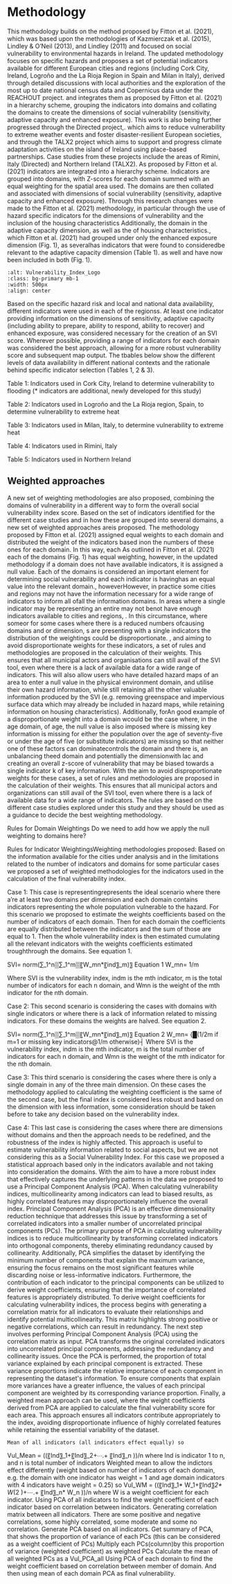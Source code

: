 # Methodology
This methodology builds on the method proposed by Fitton et al. (2021), which was based upon the methodologies of Kazmierczak et al. (2015), Lindley & O’Neil (2013), and Lindley (2011) and focused on social vulnerability to environmental hazards in Ireland. The updated methodology focuses on specific hazards and proposes a set of potential indicators available for different European cities and regions (including Cork City, Ireland, Logroño and the La Rioja Region in Spain and Milan in Italy), derived through detailed discussions with local authorities and the exploration of the most up to date national census data and Copernicus data under the REACHOUT project.  and integrates them as proposed by Fitton et al. (2021) in a hierarchy scheme, grouping the indicators into domains and collating the domains to create the dimensions of social vulnerability (sensitivity, adaptive capacity and enhanced exposure). This work is also being further progressed through the Directed project,. which aims to reduce vulnerability to extreme weather events and foster disaster-resilient European societies, and through the TALX2 project which aims to support and progress climate adaptation activities on the island of Ireland using place-based partnerships. Case studies from these projects include the areas of Rimini, Italy (Directed) and Northern Ireland (TALX2). As proposed by Fitton et al. (2021) indicators are integrated into a hierarchy scheme. Indicators are grouped into domains, with Z-scores for each domain summed with an equal weighting for the spatial area used. The domains are then collated and associated with dimensions of social vulnerability (sensitivity, adaptive capacity and enhanced exposure). Through this research changes were made to the Fitton et al. (2021) methodology, in particular through the use of hazard specific indicators for the dimensions of vulnerability and the inclusion of the housing characteristics Additionally, the domain in the adaptive capacity dimension, as well as the of housing characteristics., which Fitton et al. (2021) had grouped under only the enhanced exposure dimension (Fig. 1), as severalhas indicators that were found to consideredbe relevant to the adaptive capacity dimension (Table 1).  as well and have now been included in both (Fig. 1). 


```{image} VulnScheme.png
:alt: Vulnerability_Index_Logo
:class: bg-primary mb-1
:width: 500px
:align: center
```

Based on the specific hazard risk and local and national data availability, different indicators were used in each of the regionss. At least one indicator providing information on the dimensions of sensitivity, adaptive capacity (including ability to prepare, ability to respond, ability to recover) and enhanced exposure, was considered necessary for the creation of an SVI score. Wherever possible, providing a range of indicators for each domain was considered the best approach, allowing for a more robust vulnerability score and subsequent map output. The tbables below show the different levels of data availability in different national contexts and the rationale behind specific indicator selection (Tables 1, 2 & 3).

Table 1: Indicators used in Cork City, Ireland to determine vulnerability to flooding (* indicators are additional, newly developed for this study)

Table 2: Indicators used in Logroño and the La Rioja region, Spain, to determine vulnerability to extreme heat

Table 3: Indicators used in Milan, Italy, to determine vulnerability to extreme heat

Table 4: Indicators used in Rimini, Italy

Table 5: Indicators used in Northern Ireland


## Weighted approaches 
A new set of weighting methodologies are also proposed, combining the domains of vulnerability in a different way to form the overall social vulnerability index score.
Based on the set of indicators identified for the different case studies and in how these are grouped into several domains, a new set of weighted approaches areis proposed. The methodology proposed by Fitton et al. (2021) assigned equal weights to each domain and distributed the weight of the indicators based inon the numbers of these ones for each domain. In this way, each As outlined in Fitton et al. (2021) each of the domains (Fig. 1) has equal weighting, however, in the updated methodology if a domain does not have available indicators, it is assigned a null value. Each of the domains is considered an important element for determining social vulnerability and each indicator is havinghas an equal value into the relevant domain., howeverHowever, in practice some cities and regions may not have the information necessary for a wide range of indicators to inform all ofall the information domains. In areas where a single indicator may be representing an entire may not benot have enough indicators available to cities and regions, . In this circumstance, where someor for some cases where there is a reduced numbers ofcausing  domains and or dimension, s are presenting with  a single indicators the distribution of the weightings could be disproportionate. , and aiming to avoid disproportionate weights for these indicators, a set of rules and methodologies are proposed in the calculation of their weights. This ensures that all municipal actors and organisations can still avail of the SVI tool, even where there is a lack of available data for a wide range of indicators. This will also allow users who have detailed hazard maps of an area to enter a null value in the physical environment domain, and utilise their own hazard information, while still retaining all the other valuable information produced by the SVI (e.g. removing greenspace and impervious surface data which may already be included in hazard maps, while retaining information on housing characteristics).  Additionally, forAn good example of a disproportionate weight into a domain wcould be the case where, in  the age domain, of age, the null value is also imposed where  is missing key information is missing for either the population over the age of seventy-five or under the age of five (or substitute indicators) are missing so that neither one of these factors can dominatecontrols the domain and there is, an unbalancing theed domain and potentially the dimensionwith lac and creating an overall z-score of vulnerability that may be biased towards a single indicator k of key information. 
With the aim to avoid disproportionate weights for these cases, a set of rules and methodologies are proposed in the calculation of their weights. This ensures that all municipal actors and organizations can still avail of the SVI tool, even where there is a lack of available data for a wide range of indicators. The rules are based on the different case studies explored under this study and they should be used as a guidance to decide the best weighting methodology. 

Rules for Domain Weightings
Do we need to add how we apply the null weighting to domains here?
	 
Rules for Indicator WeightingsWeighting methodologies proposed:
Based on the information available for the cities under analysis and in the limitations related to the number of indicators and domains for some particular cases we proposed a set of weighted methodologies for the indicators used in the calculation of the final vulnerability index. 

Case 1: This case is representingrepresents the ideal scenario where there a’re at least two domains per dimension and each domain contains indicators representing the whole population vulnerable to the hazard. For this scenario we proposed to estimate the weights coefficients based on the number of indicators of each domain. Then for each domain the coefficients are equally distributed between the indicators and the sum of those are equal to 1. 
Then the whole vulnerability index is then estimated cumulating all the relevant indicators with the weights coefficients estimated troughthrough the domains. See equation 1. 

SVI= norm(∑_1^n▒∑_1^m▒〖W_mn*〖ind〗_m)〗 Equation 1
W_mn= 1/m

Where SVI is the vulnerability index, indm  is the mth indicator, m is the total number of indicators for each n domain, and Wmn is the weight of the mth indicator for the nth domain.  

Case 2: This second scenario is considering the cases with domains with single indicators or where there is a lack of information related to missing indicators. For these domains the weights are halved. See equation 2. 

SVI= norm(∑_1^n▒∑_1^m▒〖W_mn*〖ind〗_m)〗 Equation 2
W_mn= {█(1/2m  if m=1 or missing key indicators@1/m   otherwise)┤
Where SVI is the vulnerability index, indm  is the mth indicator, m is the total number of indicators for each n domain, and Wmn is the weight of the mth indicator for the nth domain.  

Case 3: This third scenario is considering the cases where there is only a single domain in any of the three main dimension. On these cases the methodology applied to calculating the weighting coefficient is the same of the second case, but the final index is considered less robust and based on the dimension with less information, some consideration should be taken before to take any decision based on the vulnerability index. 

Case 4: This last case is considering the cases where there are dimensions without domains and then the approach needs to be redefined, and the robustness of the index is highly affected. This approach is useful to estimate vulnerability information related to social aspects, but we are not considering this as a Social Vulnerability Index. 
 For this case we proposed a statistical approach based only in the indicators available and not taking into consideration the domains. With the aim to have a more robust index that effectively captures the underlying patterns in the data we proposed to use a Principal Component Analysis (PCA). 
When calculating vulnerability indices, multicollinearity among indicators can lead to biased results, as highly correlated features may disproportionately influence the overall index. Principal Component Analysis (PCA) is an effective dimensionality reduction technique that addresses this issue by transforming a set of correlated indicators into a smaller number of uncorrelated principal components (PCs).
The primary purpose of PCA in calculating vulnerability indices is to reduce multicollinearity by transforming correlated indicators into orthogonal components, thereby eliminating redundancy caused by collinearity. Additionally, PCA simplifies the dataset by identifying the minimum number of components that explain the maximum variance, ensuring the focus remains on the most significant features while discarding noise or less-informative indicators. Furthermore, the contribution of each indicator to the principal components can be utilized to derive weight coefficients, ensuring that the importance of correlated features is appropriately distributed.
To derive weight coefficients for calculating vulnerability indices, the process begins with generating a correlation matrix for all indicators to evaluate their relationships and identify potential multicollinearity. This matrix highlights strong positive or negative correlations, which can result in redundancy. The next step involves performing Principal Component Analysis (PCA) using the correlation matrix as input. PCA transforms the original correlated indicators into uncorrelated principal components, addressing the redundancy and collinearity issues.
Once the PCA is performed, the proportion of total variance explained by each principal component is extracted. These variance proportions indicate the relative importance of each component in representing the dataset's information. To ensure components that explain more variances have a greater influence, the values of each principal component are weighted by its corresponding variance proportion. Finally, a weighted mean approach can be used, where the weight coefficients derived from PCA are applied to calculate the final vulnerability score for each area. This approach ensures all indicators contribute appropriately to the index, avoiding disproportionate influence of highly correlated features while retaining the essential variability of the dataset.


	Mean of all indicators (all indicators effect equally) so 
Vul_Mean = ((〖Ind〗_1+〖Ind〗_2+⋯.+ 〖Ind〗_n  ))/n   where Ind is indicator 1 to n, and n is total number of indicators
	Weighted mean to allow the indictors effect differently (weight based on number of indicators of each domain, e.g. the domain with one indicator has weight = 1 and age domain indicators with 4 indicators have weight = 0.25) so 
Vul_WM = ((〖Ind〗_1* W_1+〖Ind〗_2* W_(2 )+⋯.+ 〖Ind〗_n* W_n  ))/n   where W is a weight coefficient for each indicator.
	Using PCA of all indicators to find the weight coefficient of each indicator based on correlation between indicators. 
	Generating correlation matrix between all indicators. There are some positive and negative correlations, some highly correlated, some moderate and some no correlation.
	Generate PCA based on all indicators.
	Get summary of PCA, that shows the proportion of variance of each PCs (this can be considered as a weight coefficient of PCs)
	Multiply each PCs(column)by this proportion of variance (weighted coefficient) as weighted PCs
	Calculate the mean of all weighted PCs as a Vul_PCA_all
	Using PCA of each domain to find the weight coefficient based on correlation between member of domain. And then using mean of each domain PCA as final vulnerability.

